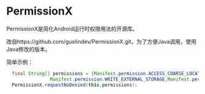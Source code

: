 # PermissionX

PermissionX是简化Android运行时权限用法的开源库。

改自https://github.com/guolindev/PermissionX.git，为了方便Java调用，使用Java修改的版本。

简单示例：

```java
  final String[] permissions = {Manifest.permission.ACCESS_COARSE_LOCATION,
                Manifest.permission.WRITE_EXTERNAL_STORAGE,Manifest.permission.BLUETOOTH, Manifest.permission.BLUETOOTH_ADMIN};
  PermissionX.requestNoDenied(this,permissions);
```

